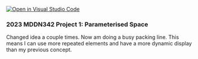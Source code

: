 [![Open in Visual Studio Code](https://classroom.github.com/assets/open-in-vscode-c66648af7eb3fe8bc4f294546bfd86ef473780cde1dea487d3c4ff354943c9ae.svg)](https://classroom.github.com/online_ide?assignment_repo_id=10300731&assignment_repo_type=AssignmentRepo)
### 2023 MDDN342 Project 1: Parameterised Space
Changed idea a couple times. Now am doing a busy packing line. This means I can use more repeated elements and have a more dynamic display than my previous concept.
